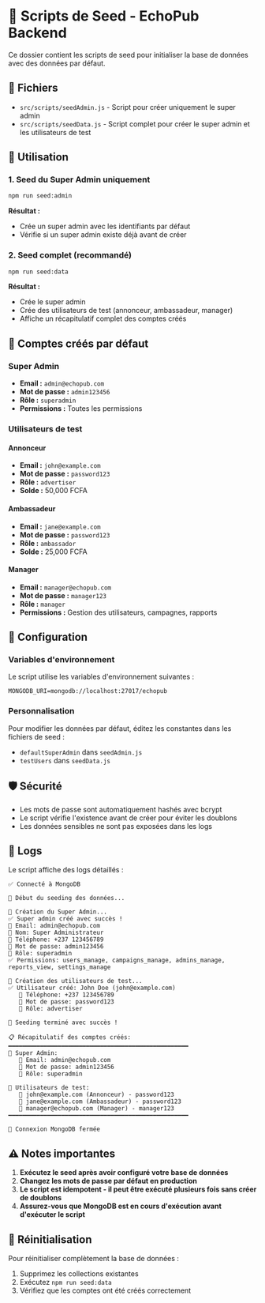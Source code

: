 # 🌱 Scripts de Seed - EchoPub Backend

Ce dossier contient les scripts de seed pour initialiser la base de données avec des données par défaut.

## 📁 Fichiers

- `src/scripts/seedAdmin.js` - Script pour créer uniquement le super admin
- `src/scripts/seedData.js` - Script complet pour créer le super admin et les utilisateurs de test

## 🚀 Utilisation

### 1. Seed du Super Admin uniquement

```bash
npm run seed:admin
```

**Résultat :**
- Crée un super admin avec les identifiants par défaut
- Vérifie si un super admin existe déjà avant de créer

### 2. Seed complet (recommandé)

```bash
npm run seed:data
```

**Résultat :**
- Crée le super admin
- Crée des utilisateurs de test (annonceur, ambassadeur, manager)
- Affiche un récapitulatif complet des comptes créés

## 👑 Comptes créés par défaut

### Super Admin
- **Email :** `admin@echopub.com`
- **Mot de passe :** `admin123456`
- **Rôle :** `superadmin`
- **Permissions :** Toutes les permissions

### Utilisateurs de test

#### Annonceur
- **Email :** `john@example.com`
- **Mot de passe :** `password123`
- **Rôle :** `advertiser`
- **Solde :** 50,000 FCFA

#### Ambassadeur
- **Email :** `jane@example.com`
- **Mot de passe :** `password123`
- **Rôle :** `ambassador`
- **Solde :** 25,000 FCFA

#### Manager
- **Email :** `manager@echopub.com`
- **Mot de passe :** `manager123`
- **Rôle :** `manager`
- **Permissions :** Gestion des utilisateurs, campagnes, rapports

## 🔧 Configuration

### Variables d'environnement

Le script utilise les variables d'environnement suivantes :

```env
MONGODB_URI=mongodb://localhost:27017/echopub
```

### Personnalisation

Pour modifier les données par défaut, éditez les constantes dans les fichiers de seed :

- `defaultSuperAdmin` dans `seedAdmin.js`
- `testUsers` dans `seedData.js`

## 🛡️ Sécurité

- Les mots de passe sont automatiquement hashés avec bcrypt
- Le script vérifie l'existence avant de créer pour éviter les doublons
- Les données sensibles ne sont pas exposées dans les logs

## 📝 Logs

Le script affiche des logs détaillés :

```
✅ Connecté à MongoDB

🌱 Début du seeding des données...

👑 Création du Super Admin...
✅ Super admin créé avec succès !
📧 Email: admin@echopub.com
👤 Nom: Super Administrateur
📱 Téléphone: +237 123456789
🔑 Mot de passe: admin123456
🔐 Rôle: superadmin
✅ Permissions: users_manage, campaigns_manage, admins_manage, reports_view, settings_manage

👥 Création des utilisateurs de test...
✅ Utilisateur créé: John Doe (john@example.com)
   📱 Téléphone: +237 123456789
   🔑 Mot de passe: password123
   👤 Rôle: advertiser

🎉 Seeding terminé avec succès !

📋 Récapitulatif des comptes créés:
━━━━━━━━━━━━━━━━━━━━━━━━━━━━━━━━━━━━━━━━━━━━━━━━━━━
👑 Super Admin:
   📧 Email: admin@echopub.com
   🔑 Mot de passe: admin123456
   🔐 Rôle: superadmin

👥 Utilisateurs de test:
   📧 john@example.com (Annonceur) - password123
   📧 jane@example.com (Ambassadeur) - password123
   📧 manager@echopub.com (Manager) - manager123
━━━━━━━━━━━━━━━━━━━━━━━━━━━━━━━━━━━━━━━━━━━━━━━━━━━

🔌 Connexion MongoDB fermée
```

## ⚠️ Notes importantes

1. **Exécutez le seed après avoir configuré votre base de données**
2. **Changez les mots de passe par défaut en production**
3. **Le script est idempotent - il peut être exécuté plusieurs fois sans créer de doublons**
4. **Assurez-vous que MongoDB est en cours d'exécution avant d'exécuter le script**

## 🔄 Réinitialisation

Pour réinitialiser complètement la base de données :

1. Supprimez les collections existantes
2. Exécutez `npm run seed:data`
3. Vérifiez que les comptes ont été créés correctement 